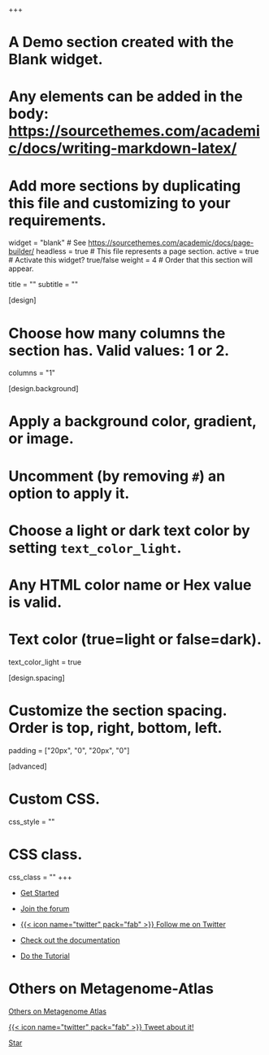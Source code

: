 +++
# A Demo section created with the Blank widget.
# Any elements can be added in the body: https://sourcethemes.com/academic/docs/writing-markdown-latex/
# Add more sections by duplicating this file and customizing to your requirements.

widget = "blank"  # See https://sourcethemes.com/academic/docs/page-builder/
headless = true  # This file represents a page section.
active = true  # Activate this widget? true/false
weight = 4  # Order that this section will appear.

title = ""
subtitle = ""

[design]
  # Choose how many columns the section has. Valid values: 1 or 2.
  columns = "1"

[design.background]
  # Apply a background color, gradient, or image.
  #   Uncomment (by removing `#`) an option to apply it.
  #   Choose a light or dark text color by setting `text_color_light`.
  #   Any HTML color name or Hex value is valid.



  # Text color (true=light or false=dark).
  text_color_light = true

[design.spacing]
  # Customize the section spacing. Order is top, right, bottom, left.
  padding = ["20px", "0", "20px", "0"]

[advanced]
 # Custom CSS.
 css_style = ""

 # CSS class.
 css_class = ""
+++


- [Get Started](https://metagenome-atlas.readthedocs.io/en/latest/usage/getting_started.html)

- [Join the forum](https://github.com/metagenome-atlas/atlas/discussions)

- [{{< icon name="twitter" pack="fab" >}} Follow me on Twitter](https://twitter.com/SilasKieser)

- [Check out the documentation](https://metagenome-atlas.readthedocs.io/en/latest/)

- [Do the Tutorial](https://github.com/metagenome-atlas/Tutorial)


# Others on Metagenome-Atlas

<a class="twitter-timeline" data-height="800" data-width="800" data-theme="dark" href="https://twitter.com/SilasKieser/timelines/1270049886436646912?ref_src=twsrc%5Etfw">Others on Metagenome Atlas </a> <script async src="https://platform.twitter.com/widgets.js" charset="utf-8"></script>



[{{< icon name="twitter" pack="fab" >}} Tweet about it!](http://twitter.com/intent/tweet?text=%23metagenomeAtlas%20%3A%20Three%20commands%20to%20start%20analyzing%20your%20data%2C%20from%20%40SilasKieser%20https%3A%2F%2Fbmcbioinformatics.biomedcentral.com%2Farticles%2F10.1186%2Fs12859-020-03585-4)

<span style="text-shadow: none;"><a class="github-button" href="https://github.com/metagenome-atlas/atlas" data-icon="octicon-star" data-size="large" data-show-count="true" aria-label="Star this on GitHub">Star</a><script async defer src="https://buttons.github.io/buttons.js"></script></span>








<!-- # Article

ATLAS: a Snakemake workflow for assembly, annotation, and genomic binning of metagenome sequence data.  
Kieser, S., Brown, J., Zdobnov, E. M., Trajkovski, M. & McCue, L. A.  
BMC Bioinformatics 21, 257 (2020).  
[doi: 10.1186/s12859-020-03585-4](https://doi.org/10.1186/s12859-020-03585-4)   -->

